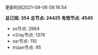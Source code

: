 更新时间2021-09-06 09:16:54

**总订阅: 354**
**总节点: 24425**
**有效节点: 4545**
- ss节点: 2964
- v2ray节点: 1376
- ssr节点: 110
- trojan节点: 95
